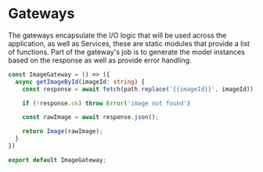# Gateways

The gateways encapsulate the I/O logic that will be used across the application, as well as Services, these are static modules that provide a list of functions.
Part of the gateway's job is to generate the model instances based on the response as well as provide error handling.

```ts
const ImageGateway = () => ({
  async getImageById(imageId: string) {
    const response = await fetch(path.replace('{{imageId}}', imageId));

    if (!response.ok) throw Error('image not found')

    const rawImage = await response.json();

    return Image(rawImage);
  }
})

export default ImageGateway;
```
